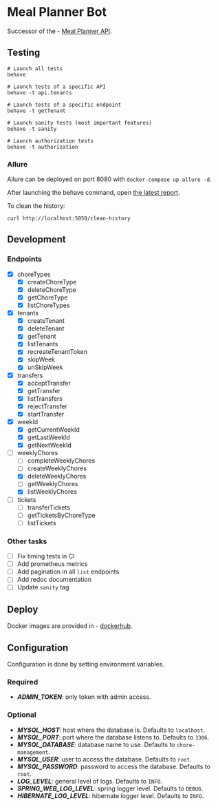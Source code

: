 # Meal Planner Bot

Successor of the - [Meal Planner API](https://github.com/sralloza/meal-planner).

## Testing

```shell
# Launch all tests
behave

# Launch tests of a specific API
behave -t api.tenants

# Launch tests of a specific endpoint
behave -t getTenant

# Launch sanity tests (most important features)
behave -t sanity

# Launch authorization tests
behave -t authorization
```

### Allure

Allure can be deployed on port 8080 with `docker-compose up allure -d`.

After launching the behave command, open [the latest report](http://localhost:5050/allure-docker-service/projects/default/reports/latest/index.html?redirect=false).

To clean the history:

```shell
curl http://localhost:5050/clean-history
```

## Development

### Endpoints

- [x] choreTypes
  - [x] createChoreType
  - [x] deleteChoreType
  - [x] getChoreType
  - [x] listChoreTypes
- [x] tenants
  - [x] createTenant
  - [x] deleteTenant
  - [x] getTenant
  - [x] listTenants
  - [x] recreateTenantToken
  - [x] skipWeek
  - [x] unSkipWeek
- [x] transfers
  - [x] acceptTransfer
  - [x] getTransfer
  - [x] listTransfers
  - [x] rejectTransfer
  - [x] startTransfer
- [x] weekId
  - [x] getCurrentWeekId
  - [x] getLastWeekId
  - [x] getNextWeekId
- [ ] weeklyChores
  - [ ] completeWeeklyChores
  - [ ] createWeeklyChores
  - [x] deleteWeeklyChores
  - [ ] getWeeklyChores
  - [x] listWeeklyChores
- [ ] tickets
  - [ ] transferTickets
  - [ ] getTicketsByChoreType
  - [ ] listTickets

### Other tasks

- [ ] Fix timing tests in CI
- [ ] Add prometheus metrics
- [ ] Add pagination in all `list` endpoints
- [ ] Add redoc documentation
- [ ] Update `sanity` tag

## Deploy

Docker images are provided in - [dockerhub](https://hub.docker.com/r/sralloza/chore-management-api).

## Configuration

Configuration is done by setting environment variables.

### Required

- **_ADMIN_TOKEN_**: only token with admin access.

### Optional

- **_MYSQL_HOST_**: host where the database is. Defaults to `localhost`.
- **_MYSQL_PORT_**: port where the database listens to. Defaults to `3306`.
- **_MYSQL_DATABASE_**: database name to use. Defaults to `chore-management`.
- **_MYSQL_USER_**: user to access the database. Defaults to `root`.
- **_MYSQL_PASSWORD_**: password to access the database. Defaults to `root`.
- **_LOG_LEVEL_**: general level of logs. Defaults to `INFO`.
- **_SPRING_WEB_LOG_LEVEL_**: spring logger level. Defaults to `DEBUG`.
- **_HIBERNATE_LOG_LEVEL_**: hibernate logger level. Defaults to `INFO`.

